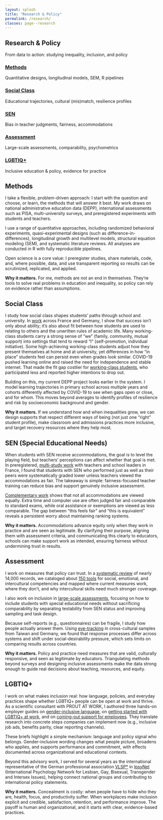 ```yaml
---
layout: splash
title: "Research & Policy"
permalink: /research/
classes: page--research
---
```


<link rel="stylesheet" href="/assets/css/custom.css?v=20250808">

<!-- HERO (Research) – identisch zu Publications, ohne grauen Hintergrund -->
<section class="hero-band hero--research">
  <div class="hero-band__inner">
    <h1 class="hero-title">Research & Policy</h1>
    <p class="hero-sub">From data to action: studying inequality, inclusion, and policy</p>
  </div>
</section>

<div class="research-wrapper">

  <!-- Quick overview cards -->
  <div class="research-grid">
    <div class="research-card">
      <h3><a href="#methods">Methods</a></h3>
      <p>Quantitative designs, longitudinal models, SEM, R pipelines</p>
    </div>
    <div class="research-card">
      <h3><a href="#social-class">Social Class</a></h3>
      <p>Educational trajectories, cultural (mis)match, resilience profiles</p>
    </div>
    <div class="research-card">
      <h3><a href="#sen">SEN</a></h3>
      <p>Bias in teacher judgments, fairness, accommodations</p>
    </div>
    <div class="research-card">
      <h3><a href="#assessment">Assessment</a></h3>
      <p>Large-scale assessments, comparability, psychometrics</p>
    </div>
    <div class="research-card">
      <h3><a href="#lgbtiq">LGBTIQ+</a></h3>
      <p>Inclusive education & policy, evidence for practice</p>
    </div>
  </div>

  <!-- Detailed sections -->
  <div class="research-section" id="methods">
    <h2>Methods</h2>
    <p>I take a flexible, problem-driven approach: I start with the question and choose, or learn, the methods that will answer it best. My work draws on national administrative education data (DEPP), international assessments such as PISA, multi-university surveys, and preregistered experiments with students and teachers.</p>
    <p>I use a range of quantitative approaches, including randomized behavioral experiments, quasi-experimental designs (such as difference-in-differences), longitudinal growth and multilevel models, structural equation modeling (SEM), and systematic literature reviews. All analyses are conducted in R with fully reproducible pipelines.</p>
    <p>Open science is a core value: I preregister studies, share materials, code, and, where possible, data, and use transparent reporting so results can be scrutinized, replicated, and applied.</p>
    <p><strong>Why it matters.</strong> For me, methods are not an end in themselves. They’re tools to solve real problems in education and inequality, so policy can rely on evidence rather than assumptions.</p>
  </div>

  <div class="research-section" id="social-class">
    <h2>Social Class</h2>
    <p>I study how social class shapes students’ paths through school and university. In <a href="https://theses.hal.science/tel-04163355" target="_blank" rel="noopener">work</a> across France and Germany, I show that success isn’t only about ability; it’s also about fit between how students are used to relating to others and the unwritten rules of academic life. Many working-class students carry a strong sense of “we” (family, community, mutual support) into settings that tend to reward “I” (self-promotion, individual initiative). Some high-achieving working-class students adjust how they present themselves at home and at university, yet differences in how “in place” students feel can persist even when grades look similar. COVID-19 pushed learning online and raised the need for independence and stable internet. That made the fit gap costlier for <a href="https://doi.org/10.5334/irsp.716" target="_blank" rel="noopener">working-class students</a>, who participated less and reported higher intentions to drop out.</p>
    <p>Building on this, my current DEPP project looks earlier in the system. I model learning trajectories in primary school across multiple years and cohorts differently affected by COVID-19 to see when gaps open or close, and for whom. This moves beyond averages to identify profiles of resilience and risk by socioeconomic background and gender.</p>
    <p><strong>Why it matters.</strong> If we understand how and when inequalities grow, we can design supports that respect different ways of being (not just one “right” student profile), make classroom and admissions practices more inclusive, and target recovery resources where they help most.</p>
  </div>

  <div class="research-section" id="sen">
    <h2>SEN (Special Educational Needs)</h2>
    <p>When students with SEN receive accommodations, the goal is to level the playing field, but teachers’ perceptions can affect whether that goal is met. In preregistered, <a href="https://doi.org/10.31234/osf.io/fx7jc_v1" target="_blank" rel="noopener">multi-study work</a> with teachers and school leaders in France, I found that students with SEN who performed just as well as their peers were systematically graded lower unless teachers viewed the accommodations as fair. The takeaway is simple: fairness-focused teacher training can reduce bias and support genuinely inclusive assessment.</p>
    <p><a href="https://doi.org/10.31219/osf.io/fcnz4_v1" target="_blank" rel="noopener">Complementary work</a> shows that not all accommodations are viewed equally. Extra time and computer use are often judged fair and comparable to standard exams, while oral assistance or exemptions are viewed as less comparable. The gap between “this feels fair” and “this is equivalent” reveals a persistent worry about maintaining ranking systems.</p>
    <p><strong>Why it matters.</strong> Accommodations advance equity only when they work in practice and are seen as legitimate. By clarifying their purpose, aligning them with assessment criteria, and communicating this clearly to educators, schools can make support work as intended, ensuring fairness without undermining trust in results.</p>
  </div>

  <div class="research-section" id="assessment">
    <h2>Assessment</h2>
    <p>I work on measures that policy can trust. In a <a href="https://doi.org/10.1016/j.edurev.2019.100304" target="_blank" rel="noopener">systematic review</a> of nearly 14,000 records, we cataloged about <a href="https://2017-20.handinhand.si/wp-content/uploads/2019/12/SEI-measures_CATALOGUE.pdf" target="_blank" rel="noopener">150 tools</a> for social, emotional, and intercultural competencies and mapped where current measures work, where they don’t, and why intercultural skills need much stronger coverage.</p>
    <p>I also work on inclusion in <a href="https://doi.org/10.1007/978-3-658-27608-9_3" target="_blank" rel="noopener">large-scale assessments</a>, focusing on how to include students with special educational needs without sacrificing comparability by separating testability from SEN status and improving sampling and task design.</p>
    <p>Because self-reports (e.g., questionnaires) can be fragile, I study how people actually answer them. Using <a href="https://doi.org/10.13140/RG.2.2.15675.98087" target="_blank" rel="noopener">eye-tracking</a> in cross-cultural samples from Taiwan and Germany, we found that response processes differ across systems and shift under social-desirability pressure, which sets limits on comparing results across countries.</p>
    <p><strong>Why it matters.</strong> Policy and practice need measures that are valid, culturally responsive, and seen as legitimate by educators. Triangulating methods beyond surveys and designing inclusive assessments make the data strong enough to guide real decisions about teaching, resources, and equity.</p>
  </div>

  <div class="research-section" id="lgbtiq">
    <h2>LGBTIQ+</h2>
    <p>I work on what makes inclusion real: how language, policies, and everyday practices shape whether LGBTIQ+ people can be open at work and thrive. As a scientific consultant with PROUT AT WORK, I authored three hands-on employer guides on <a href="https://www.proutatwork.de/produkt/how-to-3-sprechen-sie-lgbtiq/" target="_blank" rel="noopener">gender-inclusive language</a>, on <a href="https://www.proutatwork.de/produkt/how-to-4-lgbtiq-fuer-einsteigerinnen/" target="_blank" rel="noopener">getting started with LGBTIQ+ at work</a>, and on <a href="https://www.proutatwork.de/produkt/how-to-5-queere-themen/" target="_blank" rel="noopener">coming-out support for employees</a>. They translate research into concrete steps companies can implement now (e.g., inclusive job ads, benefits parity, clear reporting channels).</p>
    <p>These briefs highlight a simple mechanism: language and policy signal who belongs. Gender-inclusive wording changes what people picture, broadens who applies, and supports performance and commitment, with effects documented across organizational and educational contexts.</p>
    <p>Beyond this advisory work, I served for several years as the international representative of the German professional association <a href="https://www.vlsp.de/en" target="_blank" rel="noopener">VLSP*</a> in <a href="https://www.apa.org/ipsynet" target="_blank" rel="noopener">IpsyNet</a> (International Psychology Network for Lesbian, Gay, Bisexual, Transgender and Intersex Issues), helping connect national groups and contributing to international policy statements.</p>
    <p><strong>Why it matters.</strong> Concealment is costly: when people have to hide who they are, health, focus, and productivity suffer. When workplaces make inclusion explicit and credible, satisfaction, retention, and performance improve. The payoff is human and organizational, and it starts with clear, evidence-based practices.</p>
  </div>

</div>
